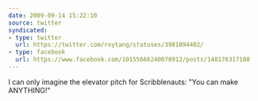 ```yaml
---
date: 2009-09-14 15:22:10
source: twitter
syndicated:
- type: twitter
  url: https://twitter.com/roytang/statuses/3981894402/
- type: facebook
  url: https://www.facebook.com/10155666240078912/posts/148176317188
---
```


I can only imagine the elevator pitch for Scribblenauts: "You can make ANYTHING!"